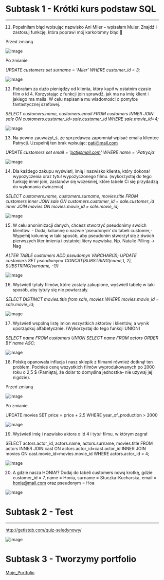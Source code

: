 # Subtask 1 - Krótki kurs podstaw SQL
----
11. Popełniłam błąd wpisując nazwisko Ani Miler – wpisałam Muler. Znajdź i zastosuj funkcję, która poprawi mój karkołomny błąd 🙈

Przed zmianą 

![image](https://user-images.githubusercontent.com/122563907/219456145-09e7c02e-2a43-4519-af9d-38cbcd0ee0d1.png)

Po zmianie

*UPDATE customers set surname = 'Miler' WHERE customer_id = 3;*

![image](https://user-images.githubusercontent.com/122563907/219457569-719bc540-5451-479b-a374-b2343009ddd3.png)


12. Pobrałam za dużo pieniędzy od klienta, który kupił w ostatnim czasie film o id 4. Korzystając z funkcji join sprawdź, jak ma na imię klient i jakiego ma maila. W celu napisania mu wiadomości o pomyłce fantastycznej szefowej.

*SELECT customers.name, customers.email FROM customers INNER JOIN sale ON customers.customer_id=sale.customer_id WHERE sale.movie_id=4;*

![image](https://user-images.githubusercontent.com/122563907/219650223-461f3481-9a16-43e8-9969-dba6c1a427c4.png)

13. Na pewno zauważył_ś, że sprzedawca zapomniał wpisać emaila klientce Patrycji. Uzupełnij ten brak wpisując: pati@mail.com

*UPDATE customers set email = 'pati@mail.com' WHERE name = 'Patrycja'*

![image](https://user-images.githubusercontent.com/122563907/219651208-6a96c1ec-609f-498d-a7af-b80d5bc98a81.png)

14. Dla każdego zakupu wyświetl, imię i nazwisko klienta, który dokonał wypożyczenia oraz tytuł wypożyczonego filmu. (wykorzystaj do tego funkcję inner join, zastanów się wcześniej, które tabele Ci się przydadzą do wykonania ćwiczenia).

*SELECT customers.name, customers.surname, movies.title FROM customers inner JOIN sale ON customers.customer_id = sale.customer_id inner JOIN movies ON movies.movie_id = sale.movie_id;*

![image](https://user-images.githubusercontent.com/122563907/219651722-8b739d8c-99e2-4b4a-86f5-270e99d2b8ac.png)

15. W celu anonimizacji danych, chcesz stworzyć pseudonimy swoich klientów. - Dodaj kolumnę o nazwie ‘pseudonym’ do tabeli customer,- Wypełnij kolumnę w taki sposób, aby pseudonim stworzył się z dwóch pierwszych liter imienia i ostatniej litery nazwiska. Np. Natalie Pilling → Nag

*ALTER TABLE customers ADD pseudomyn VARCHAR(3); UPDATE customers SET pseudomyn= CONCAT(SUBSTRING(name,1, 2), SUBSTRING(surname, -1))*

![image](https://user-images.githubusercontent.com/122563907/219874511-fbaf0aba-e4a2-45a3-9e23-584da1f4c654.png)

16. Wyświetl tytuły filmów, które zostały zakupione, wyświetl tabelę w taki sposób, aby tytuły się nie powtarzały.

*SELECT DISTINCT movies.title from sale, movies WHERE movies.movie_id = sale.movie_id;*

![image](https://user-images.githubusercontent.com/122563907/219652668-65c8abaa-c2db-4695-8ce4-3f4184afbc1e.png)

17. Wyświetl wspólną listę imion wszystkich aktorów i klientów, a wynik uporządkuj alfabetycznie. (Wykorzystaj do tego funkcji UNION)

*SELECT name FROM customers UNION SELECT name FROM actors ORDER BY name ASC;*

![image](https://user-images.githubusercontent.com/122563907/219874608-5058d1c7-a2dd-4f74-aa04-e91fb3dc9cb8.png)

18. Polskę opanowała inflacja i nasz sklepik z filmami również dotknął ten problem. Podnieś cenę wszystkich filmów wyprodukowanych po 2000 roku o 2,5 $ (Pamiętaj, że dolar to domyślna jednostka- nie używaj jej nigdzie).

Przed zmianą

![image](https://user-images.githubusercontent.com/122563907/219874773-dc1423b5-c150-4b91-a820-a3c67d18d407.png)

Po zmianie 

UPDATE movies SET price = price + 2.5 WHERE year_of_production > 2000

![image](https://user-images.githubusercontent.com/122563907/219874800-74e09fdb-98bd-456b-9adb-122236d86096.png)

19. Wyświetl imię i nazwisko aktora o id 4 i tytuł filmu, w którym zagrał

SELECT actors.actor_id, actors.name, actors.surname, movies.title FROM actors INNER JOIN cast ON actors.actor_id=cast.actor_id INNER JOIN movies ON cast.movie_id=movies.movie_id WHERE actors.actor_id = 4;

![image](https://user-images.githubusercontent.com/122563907/219875160-a31e95df-16ad-4647-9a2f-45edf8df1163.png)

20. A gdzie nasza HONIA!? Dodaj do tabeli customers nową krotkę, gdzie customer_id = 7, name = Honia, surname = Stuczka-Kucharska, email = honia@mail.com oraz pseudonym = Hoa

![image](https://user-images.githubusercontent.com/122563907/219875250-5bb1a059-95d3-4dfb-bd5d-ef9539d5f66d.png)

# Subtask 2 - Test
----
http://getistqb.com/quiz-seledynowy/

![image](https://user-images.githubusercontent.com/122563907/219451097-e78eed59-26f0-4308-9b68-0ab9db427cb7.png)

# Subtask 3 - Tworzymy portfolio

[Moje_Portfolio](https://github.com/SMONIKA1/challenge_portfolio_MONIKA/blob/main/README.md)

